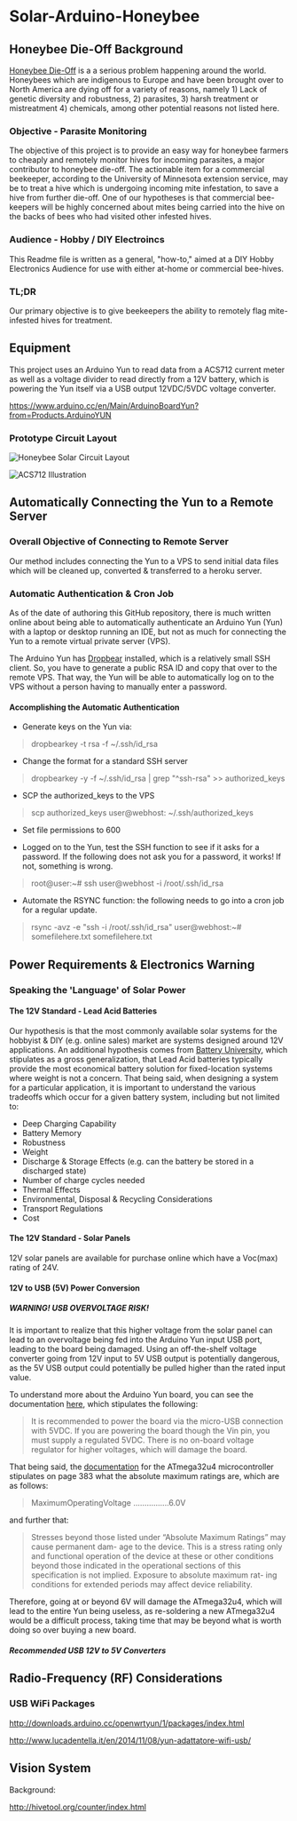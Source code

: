 # Solar-Arduino-Honeybee

## Honeybee Die-Off Background

[Honeybee Die-Off](http://www.theguardian.com/environment/2015/may/13/honeybee-deaths-colonies-beekeepers) is a a serious problem happening around the world. Honeybees which are indigenous to Europe and have been brought over to North America are dying off for a variety of reasons, namely 1) Lack of genetic diversity and robustness, 2) parasites, 3) harsh treatment or mistreatment 4) chemicals, among other potential reasons not listed here. 

### Objective - Parasite Monitoring

The objective of this project is to provide an easy way for honeybee farmers to cheaply and remotely monitor hives for incoming parasites, a major contributor to honeybee die-off. The actionable item for a commercial beekeeper, according to the University of Minnesota extension service, may be to treat a hive which is undergoing incoming mite infestation, to save a hive from further die-off.  One of our hypotheses is that commercial bee-keepers will be highly concerned about mites being carried into the hive on the backs of bees who had visited other infested hives.

### Audience - Hobby / DIY Electroincs

This Readme file is written as a general, "how-to," aimed at a DIY Hobby Electronics Audience for use with either at-home or commercial bee-hives.

### TL;DR

Our primary objective is to give beekeepers the ability to remotely flag mite-infested hives for treatment.

## Equipment

This project uses an Arduino Yun to read data from a ACS712 current meter as well as a voltage divider to read directly from a 12V battery, which is powering the Yun itself via a USB output 12VDC/5VDC voltage converter.

https://www.arduino.cc/en/Main/ArduinoBoardYun?from=Products.ArduinoYUN

### Prototype Circuit Layout

![Honeybee Solar Circuit Layout](https://github.com/pwdel/Solar-Arduino-Honeybee/blob/master/Presentation/Arduino%20Circuit%20Layout.png)


![ACS712 Illustration](https://github.com/pwdel/Solar-Arduino-Honeybee/blob/master/Presentation/ACS712-Illustration.png)


## Automatically Connecting the Yun to a Remote Server

### Overall Objective of Connecting to Remote Server

Our method includes connecting the Yun to a VPS to send initial data files which will be cleaned up, converted & transferred to a heroku server.

### Automatic Authentication & Cron Job

As of the date of authoring this GitHub repository, there is much written online about being able to automatically authenticate an Arduino Yun (Yun) with a laptop or desktop running an IDE, but not as much for connecting the Yun to a remote virtual private server (VPS).

The Arduino Yun has [Dropbear](https://matt.ucc.asn.au/dropbear/dropbear.html) installed, which is a relatively small SSH client.  So, you have to generate a public RSA ID and copy that over to the remote VPS.  That way, the Yun will be able to automatically log on to the VPS without a person having to manually enter a password.

#### Accomplishing the Automatic Authentication

* Generate keys on the Yun via:

> dropbearkey -t rsa -f ~/.ssh/id_rsa 

* Change the format for a standard SSH server

> dropbearkey -y -f ~/.ssh/id_rsa | grep "^ssh-rsa" >> authorized_keys

* SCP the authorized_keys to the VPS

> scp authorized_keys user@webhost: ~/.ssh/authorized_keys

* Set file permissions to 600

* Logged on to the Yun, test the SSH function to see if it asks for a password.  If the following does not ask you for a password, it works!  If not, something is wrong.

> root@user:~#  ssh user@webhost -i /root/.ssh/id_rsa

* Automate the RSYNC function: the following needs to go into a cron job for a regular update.

> rsync -avz -e "ssh -i /root/.ssh/id_rsa" 
> user@webhost:~# somefilehere.txt somefilehere.txt

## Power Requirements & Electronics Warning

### Speaking the 'Language' of Solar Power

#### The 12V Standard - Lead Acid Batteries

Our hypothesis is that the most commonly available solar systems for the hobbyist & DIY (e.g. online sales) market are systems designed around 12V applications.  An additional hypothesis comes from [Battery University](http://batteryuniversity.com/learn/article/whats_the_best_battery), which stipulates as a gross generalization, that Lead Acid batteries typically provide the most economical battery solution for fixed-location systems where weight is not a concern.  That being said, when designing a system for a particular application, it is important to understand the various tradeoffs which occur for a given battery system, including but not limited to:

* Deep Charging Capability
* Battery Memory
* Robustness
* Weight
* Discharge & Storage Effects (e.g. can the battery be stored in a discharged state)
* Number of charge cycles needed
* Thermal Effects
* Environmental, Disposal & Recycling Considerations
* Transport Regulations
* Cost

#### The 12V Standard - Solar Panels

12V solar panels are available for purchase online which have a Voc(max) rating of 24V.  

#### 12V to USB (5V) Power Conversion

##### WARNING! USB OVERVOLTAGE RISK!

It is important to realize that this higher voltage from the solar panel can lead to an overvoltage being fed into the Arduino Yun input USB port, leading to the board being damaged.  Using an off-the-shelf voltage converter going from 12V input to 5V USB output is potentially dangerous, as the 5V USB output could potentially be pulled higher than the rated input value.

To understand more about the Arduino Yun board, you can see the documentation [here](https://www.arduino.cc/en/Main/ArduinoBoardYun), which stipulates the following:

> It is recommended to power the board via the micro-USB connection with 5VDC. If you are powering the board though the Vin pin, you must supply a regulated 5VDC. There is no on-board voltage regulator for higher voltages, which will damage the board.

That being said, the [documentation](http://www.atmel.com/Images/Atmel-7766-8-bit-AVR-ATmega16U4-32U4_Datasheet.pdf) for the ATmega32u4 microcontroller stipulates on page 383 what the absolute maximum ratings are, which are as follows:

> MaximumOperatingVoltage ................6.0V

and further that:

> Stresses beyond those listed under “Absolute Maximum Ratings” may cause permanent dam- age to the device. This is a stress rating only and functional operation of the device at these or other conditions beyond those indicated in the operational sections of this specification is not implied. Exposure to absolute maximum rat- ing conditions for extended periods may affect device reliability.

Therefore, going at or beyond 6V will damage the ATmega32u4, which will lead to the entire Yun being useless, as re-soldering a new ATmega32u4 would be a difficult process, taking time that may be beyond what is worth doing so over buying a new board.

##### Recommended USB 12V to 5V Converters



## Radio-Frequency (RF) Considerations

### USB WiFi Packages

http://downloads.arduino.cc/openwrtyun/1/packages/index.html

http://www.lucadentella.it/en/2014/11/08/yun-adattatore-wifi-usb/


## Vision System

Background:

http://hivetool.org/counter/index.html
